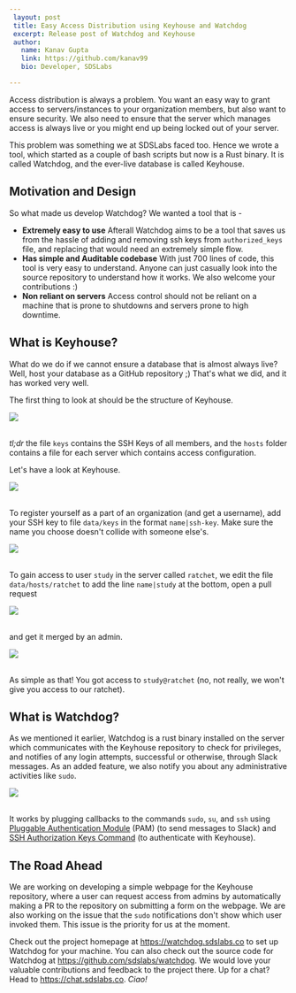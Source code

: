 ```yaml
---
 layout: post
 title: Easy Access Distribution using Keyhouse and Watchdog
 excerpt: Release post of Watchdog and Keyhouse
 author:
   name: Kanav Gupta
   link: https://github.com/kanav99
   bio: Developer, SDSLabs

---
```


Access distribution is always a problem. You want an easy way to grant access to servers/instances to your organization members, but also want to ensure security. We also need to ensure that the server which manages access is always live or you might end up being locked out of your server.

This problem was something we at SDSLabs faced too. Hence we wrote a tool, which started as a couple of bash scripts but now is a Rust binary. It is called Watchdog, and the ever-live database is called Keyhouse.

## Motivation and Design

So what made us develop Watchdog? We wanted a tool that is -
* __Extremely easy to use__
Afterall Watchdog aims to be a tool that saves us from the hassle of adding and removing ssh keys from `authorized_keys` file, and replacing that would need an extremely simple flow.
* __Has simple and Auditable codebase__
With just 700 lines of code, this tool is very easy to understand. Anyone can just casually look into the source repository to understand how it works. We also welcome your contributions :) 
* __Non reliant on servers__
Access control should not be reliant on a machine that is prone to shutdowns and servers prone to high downtime.


## What is Keyhouse?

What do we do if we cannot ensure a database that is almost always live? Well, host your database as a GitHub repository ;) That's what we did, and it has worked very well.

The first thing to look at should be the structure of Keyhouse. 

<kbd>
    <img src="https://i.imgur.com/5fZzVF4.png">
</kbd>
<br /><br />

*tl;dr* the file `keys` contains the SSH Keys of all members, and the `hosts` folder contains a file for each server which contains access configuration.

Let's have a look at Keyhouse.

<kbd>
<img src="https://i.imgur.com/Ms8cTCk.png">
</kbd>
<br /><br />
 
To register yourself as a part of an organization (and get a username), add your SSH key to file `data/keys` in the format `name|ssh-key`. Make sure the name you choose doesn't collide with someone else's.

<kbd>
<img src="https://i.imgur.com/bqLKtv1.png">
</kbd>
<br /><br />

To gain access to user `study` in the server called `ratchet`, we edit the file `data/hosts/ratchet` to add the line `name|study` at the bottom, open a pull request

<kbd>
<img src="https://i.imgur.com/0hI5j5W.png">
</kbd>
<br /><br />

 and get it merged by an admin.

<kbd>
<img src="https://i.imgur.com/Op5pz9E.png">
</kbd>
<br /><br />

As simple as that! You got access to `study@ratchet` (no, not really, we won't give you access to our ratchet).

## What is Watchdog?

As we mentioned it earlier, Watchdog is a rust binary installed on the server which communicates with the Keyhouse repository to check for privileges, and notifies of any login attempts, successful or otherwise, through Slack messages. As an added feature, we also notify you about any administrative activities like `sudo`.

<kbd>
<img src="https://i.imgur.com/XyEXwPS.png">
</kbd>
<br /><br />

It works by plugging callbacks to the commands `sudo`, `su`, and `ssh` using [Pluggable Authentication Module](https://access.redhat.com/documentation/en-us/red_hat_enterprise_linux/6/html/managing_smart_cards/pluggable_authentication_modules) (PAM) (to send messages to Slack) and [SSH Authorization Keys Command](https://blog.scalesec.com/just-in-time-ssh-provisioning-7b20d9736a07) (to authenticate with Keyhouse).

## The Road Ahead

We are working on developing a simple webpage for the Keyhouse repository, where a user can request access from admins by automatically making a PR to the repository on submitting a form on the webpage.
We are also working on the issue that the `sudo` notifications don't show which user invoked them. This issue is the priority for us at the moment.

Check out the project homepage at https://watchdog.sdslabs.co to set up Watchdog for your machine. You can also check out the source code for Watchdog at https://github.com/sdslabs/watchdog. We would love your valuable contributions and feedback to the project there. Up for a chat? Head to https://chat.sdslabs.co. *Ciao!*

